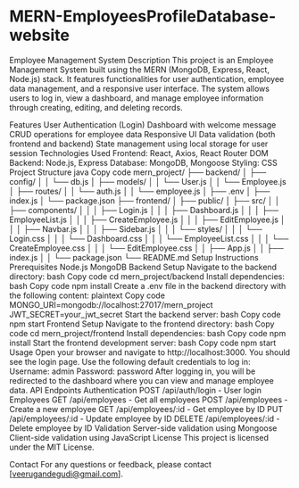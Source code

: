 # MERN-EmployeesProfileDatabase-website
Employee Management System
Description
This project is an Employee Management System built using the MERN (MongoDB, Express, React, Node.js) stack. It features functionalities for user authentication, employee data management, and a responsive user interface. The system allows users to log in, view a dashboard, and manage employee information through creating, editing, and deleting records.

Features
User Authentication (Login)
Dashboard with welcome message
CRUD operations for employee data
Responsive UI
Data validation (both frontend and backend)
State management using local storage for user session
Technologies Used
Frontend: React, Axios, React Router DOM
Backend: Node.js, Express
Database: MongoDB, Mongoose
Styling: CSS
Project Structure
java
Copy code
mern_project/
├── backend/
│   ├── config/
│   │   └── db.js
│   ├── models/
│   │   └── User.js
│   │   └── Employee.js
│   ├── routes/
│   │   └── auth.js
│   │   └── employee.js
│   ├── .env
│   ├── index.js
│   └── package.json
├── frontend/
│   ├── public/
│   ├── src/
│   │   ├── components/
│   │   │   ├── Login.js
│   │   │   ├── Dashboard.js
│   │   │   ├── EmployeeList.js
│   │   │   ├── CreateEmployee.js
│   │   │   ├── EditEmployee.js
│   │   │   ├── Navbar.js
│   │   │   ├── Sidebar.js
│   │   │   └── styles/
│   │   │       └── Login.css
│   │   │       └── Dashboard.css
│   │   │       └── EmployeeList.css
│   │   │       └── CreateEmployee.css
│   │   │       └── EditEmployee.css
│   │   ├── App.js
│   │   ├── index.js
│   │   └── package.json
└── README.md
Setup Instructions
Prerequisites
Node.js
MongoDB
Backend Setup
Navigate to the backend directory:
bash
Copy code
cd mern_project/backend
Install dependencies:
bash
Copy code
npm install
Create a .env file in the backend directory with the following content:
plaintext
Copy code
MONGO_URI=mongodb://localhost:27017/mern_project
JWT_SECRET=your_jwt_secret
Start the backend server:
bash
Copy code
npm start
Frontend Setup
Navigate to the frontend directory:
bash
Copy code
cd mern_project/frontend
Install dependencies:
bash
Copy code
npm install
Start the frontend development server:
bash
Copy code
npm start
Usage
Open your browser and navigate to http://localhost:3000.
You should see the login page. Use the following default credentials to log in:
Username: admin
Password: password
After logging in, you will be redirected to the dashboard where you can view and manage employee data.
API Endpoints
Authentication
POST /api/auth/login - User login
Employees
GET /api/employees - Get all employees
POST /api/employees - Create a new employee
GET /api/employees/:id - Get employee by ID
PUT /api/employees/:id - Update employee by ID
DELETE /api/employees/:id - Delete employee by ID
Validation
Server-side validation using Mongoose
Client-side validation using JavaScript
License
This project is licensed under the MIT License.

Contact
For any questions or feedback, please contact [veerugandegudi@gmail.com].
